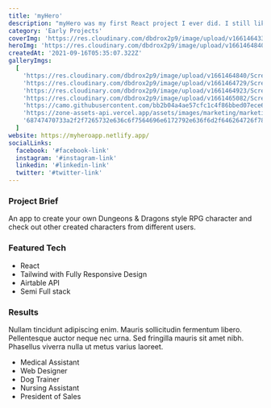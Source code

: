 ```yaml
---
title: 'myHero'
description: "myHero was my first React project I ever did. I still like the concept but it's hard to look at now, lol, it was fun though. One day I'll make a 2.0"
category: 'Early Projects'
coverImg: 'https://res.cloudinary.com/dbdrox2p9/image/upload/v1661464333/Screen_Shot_2022-08-25_at_4.52.08_PM_p6d3cl.png'
heroImg: 'https://res.cloudinary.com/dbdrox2p9/image/upload/v1661464840/Screen_Shot_2022-08-25_at_5.00.24_PM_g42lp0.png'
createdAt: '2021-09-16T05:35:07.322Z'
galleryImgs:
  [
    'https://res.cloudinary.com/dbdrox2p9/image/upload/v1661464840/Screen_Shot_2022-08-25_at_5.00.24_PM_g42lp0.png',
    'https://res.cloudinary.com/dbdrox2p9/image/upload/v1661464729/Screen_Shot_2022-08-25_at_4.58.38_PM_jihjqo.png',
    'https://res.cloudinary.com/dbdrox2p9/image/upload/v1661464923/Screen_Shot_2022-08-25_at_5.01.42_PM_rmibys.png',
    'https://res.cloudinary.com/dbdrox2p9/image/upload/v1661465082/Screen_Shot_2022-08-25_at_5.01.55_PM_fvjups.png',
    'https://camo.githubusercontent.com/bb2b04a4ae57cfc1c4f86bbed07ece687fae997bc6237807729995d1803f5e7f/68747470733a2f2f7265732e636c6f7564696e6172792e636f6d2f646264726f783270392f696d6167652f75706c6f61642f76313633313833393730312f70325f776972655f6672616d655f736a636e70772e706e67',
    'https://zone-assets-api.vercel.app/assets/images/marketing/marketing_6.jpg',
    '68747470733a2f2f7265732e636c6f7564696e6172792e636f6d2f646264726f783270392f696d6167652f75706c6f61642f76313633313833313432382f53637265656e5f53686f745f323032312d30392d31365f61745f352e32372e34345f504d5f657a676a70372e706e67',
  ]
website: https://myheroapp.netlify.app/
socialLinks:
  facebook: '#facebook-link'
  instagram: '#instagram-link'
  linkedin: '#linkedin-link'
  twitter: '#twitter-link'
---
```


### Project Brief

An app to create your own Dungeons & Dragons style RPG character and check out other created characters from different users.

### Featured Tech

- React
- Tailwind with Fully Responsive Design
- Airtable API
- Semi Full stack

### Results

Nullam tincidunt adipiscing enim. Mauris sollicitudin fermentum libero. Pellentesque auctor neque nec urna. Sed fringilla mauris sit amet nibh. Phasellus viverra nulla ut metus varius laoreet.

- Medical Assistant
- Web Designer
- Dog Trainer
- Nursing Assistant
- President of Sales

